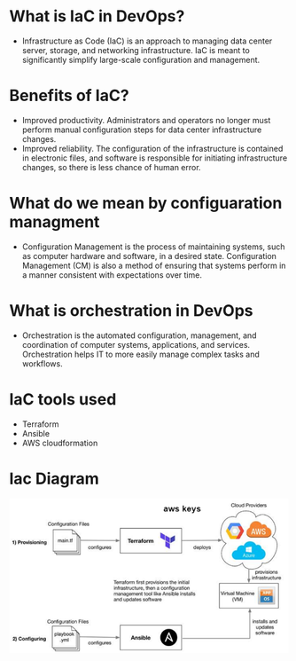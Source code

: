 # What is IaC in DevOps?
- Infrastructure as Code (IaC) is an approach to managing data center server, storage, and networking infrastructure. IaC is meant to significantly simplify large-scale configuration and management.

# Benefits of IaC?
- Improved productivity. Administrators and operators no longer must perform manual configuration steps for data center infrastructure changes.
- Improved reliability. The configuration of the infrastructure is contained in electronic files, and software is responsible for initiating infrastructure changes, so there is less chance of human error.

# What do we mean by configuaration managment
- Configuration Management is the process of maintaining systems, such as computer hardware and software, in a desired state. Configuration Management (CM) is also a method of ensuring that systems perform in a manner consistent with expectations over time.

# What is orchestration in DevOps
- Orchestration is the automated configuration, management, and coordination of computer systems, applications, and services. Orchestration helps IT to more easily manage complex tasks and workflows.

# IaC tools used
- Terraform
- Ansible
- AWS cloudformation 

# Iac Diagram
![](./images/IaC_picture.png)